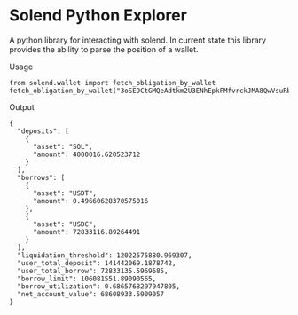 # Solend Python Explorer
A python library for interacting with solend. In current state this library provides the ability to parse the position of a wallet.

Usage

```
from solend.wallet import fetch_obligation_by_wallet
fetch_obligation_by_wallet("3oSE9CtGMQeAdtkm2U3ENhEpkFMfvrckJMA8QwVsuRbE")
```
Output
```
{
  "deposits": [
    {
      "asset": "SOL",
      "amount": 4000016.620523712
    }
  ],
  "borrows": [
    {
      "asset": "USDT",
      "amount": 0.49660628370575016
    },
    {
      "asset": "USDC",
      "amount": 72833116.89264491
    }
  ],
  "liquidation_threshold": 12022575880.969307,
  "user_total_deposit": 141442069.1878742,
  "user_total_borrow": 72833135.5969685,
  "borrow_limit": 106081551.89090565,
  "borrow_utilization": 0.6865768297947805,
  "net_account_value": 68608933.5909057
}
```
